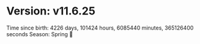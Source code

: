 # Version: v11.6.25
Time since birth: 4226 days, 101424 hours, 6085440 minutes, 365126400 seconds
Season: Spring 🌸
